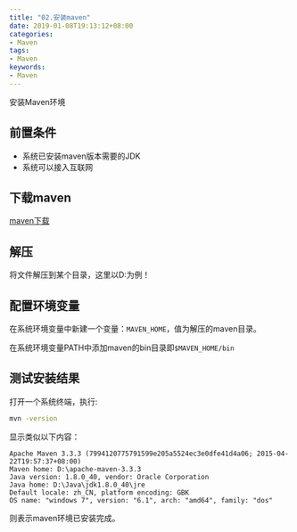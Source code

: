 ```yaml
---
title: "02.安装maven"
date: 2019-01-08T19:13:12+08:00
categories:
- Maven
tags:
- Maven
keywords:
- Maven
---
```


安装Maven环境

<!--more-->

## 前置条件

* 系统已安装maven版本需要的JDK
* 系统可以接入互联网


## 下载maven

[maven下载](http://maven.apache.org/download.cgi)

## 解压

将文件解压到某个目录，这里以D:为例！

## 配置环境变量

在系统环境变量中新建一个变量：`MAVEN_HOME`，值为解压的maven目录。

在系统环境变量PATH中添加maven的bin目录即`$MAVEN_HOME/bin`

## 测试安装结果

打开一个系统终端，执行:

```bash	
mvn -version
```

显示类似以下内容：

```text
Apache Maven 3.3.3 (7994120775791599e205a5524ec3e0dfe41d4a06; 2015-04-22T19:57:37+08:00)
Maven home: D:\apache-maven-3.3.3
Java version: 1.8.0_40, vendor: Oracle Corporation
Java home: D:\Java\jdk1.8.0_40\jre
Default locale: zh_CN, platform encoding: GBK
OS name: "windows 7", version: "6.1", arch: "amd64", family: "dos"
```

则表示maven环境已安装完成。
